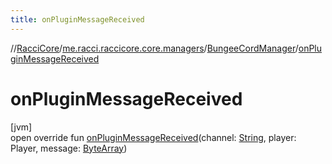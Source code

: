```yaml
---
title: onPluginMessageReceived
---
```

//[RacciCore](../../../index.html)/[me.racci.raccicore.core.managers](../index.html)/[BungeeCordManager](index.html)/[onPluginMessageReceived](on-plugin-message-received.html)



# onPluginMessageReceived



[jvm]\
open override fun [onPluginMessageReceived](on-plugin-message-received.html)(channel: [String](https://kotlinlang.org/api/latest/jvm/stdlib/kotlin/-string/index.html), player: Player, message: [ByteArray](https://kotlinlang.org/api/latest/jvm/stdlib/kotlin/-byte-array/index.html))





